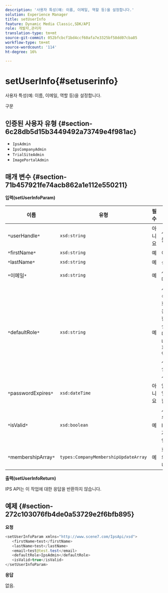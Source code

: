 ```yaml
---
description: '사용자 특성(예: 이름, 이메일, 역할 등)을 설정합니다.'
solution: Experience Manager
title: setUserInfo
feature: Dynamic Media Classic,SDK/API
role: 개발자,관리자
translation-type: tm+mt
source-git-commit: 052bfcbcf1bd4ccf60afa7e3325bf58dd07cba85
workflow-type: tm+mt
source-wordcount: '114'
ht-degree: 16%

---
```



# setUserInfo{#setuserinfo}

사용자 특성(예: 이름, 이메일, 역할 등)을 설정합니다.

구문

## 인증된 사용자 유형 {#section-6c28db5d15b3449492a73749e4f981ac}

* `IpsAdmin`
* `IpsCompanyAdmin`
* `TrialSiteAdmin`
* `ImagePortalAdmin`

## 매개 변수 {#section-71b457921fe74acb862a1e112e550211}

**입력(setUserInfoParam)**

| 이름 | 유형 | 필수 | 설명 |
|---|---|---|---|
| `*`userHandle`*` | `xsd:string` | 아니요 | 사용자 핸들. |
| `*`firstName`*` | `xsd:string` | 예 | 이름. |
| `*`lastName`*` | `xsd:string` | 예 | 성. |
| `*`이메일`*` | `xsd:string` | 예 | 사용자 이메일. |
| `*`defaultRole`*` | `xsd:string` | 예 | 사용자가 속한 각 회사의 사용자에 대한 역할을 설정합니다. 그러나 `IpsAdmin` 역할은 회사별 다른 설정을 무시합니다. |
| `*`passwordExpires`*` | `xsd:dateTime` | 아니요 | 암호 만료일을 설정합니다. |
| `*`isValid`*` | `xsd:boolean` | 예 | 사용자가 유효한 IPS 사용자인지 확인합니다. |
| `*`membershipArray`*` | `types:CompanyMembershipUpdateArray` | 예 | 회사 핸들의 배열입니다. |

**출력(setUserInfoReturn)**

IPS API는 이 작업에 대한 응답을 반환하지 않습니다.

## 예제 {#section-272c103076fb4de0a53729e2f6bfb895}

**요청**

```java
<setUserInfoParam xmlns="http://www.scene7.com/IpsApi/xsd">
   <firstName>test</firstName>
   <lastName>test</lastName>
   <email>test@test.test</email>
   <defaultRole>IpsAdmin</defaultRole>
   <isValid>true</isValid>
</setUserInfoParam>
```

**응답**

없음.
